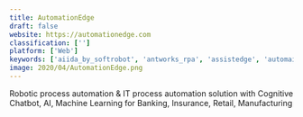 ```yaml
---
title: AutomationEdge
draft: false 
website: https://automationedge.com
classification: ['']
platform: ['Web']
keywords: ['aiida_by_softrobot', 'antworks_rpa', 'assistedge', 'automai_robotic_automation_platform', 'automate', 'automation_anywhere', 'be_informed', 'blue_prism', 'cloudstorm', 'intradiem', 'jidoka', 'kofax_kapow', 'laserfiche', 'leo', 'nice_robotic_automation', 'openconnect', 'oracle_process_cloud', 'pega_platform', 'readsoft', 'tonkean', 'winautomation_by_softomotive', 'workfusion_intelligent_automation_cloud']
image: 2020/04/AutomationEdge.png
---
```

Robotic process automation & IT process automation solution with Cognitive Chatbot, AI, Machine Learning for Banking, Insurance, Retail, Manufacturing